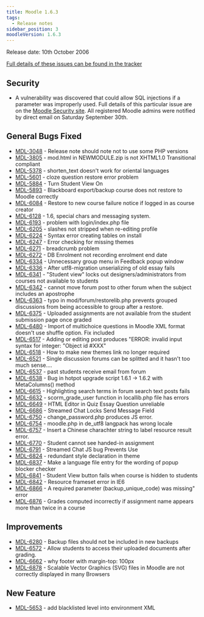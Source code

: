 ```yaml
---
title: Moodle 1.6.3
tags:
  - Release notes
sidebar_position: 3
moodleVersion: 1.6.3
---
```

Release date: 10th October 2006

[Full details of these issues can be found in the tracker](http://moodle.atlassian.net/secure/IssueNavigator!executeAdvanced.jspa?jqlQuery=project+%3D+mdl+and+resolution+%3D+fixed+AND+fixVersion+in+%28%221.6.3%22%29)

## Security

- A vulnerability was discovered that could allow SQL injections if a parameter was improperly used. Full details of this particular issue are on the [Moodle Security site](http://security.moodle.org/). All registered Moodle admins were notified by direct email on Saturday September 30th.

## General Bugs Fixed

- [MDL-3048](http://moodle.atlassian.net/browse/MDL-3048) - Release note should note not to use some PHP versions
- [MDL-3805](http://moodle.atlassian.net/browse/MDL-3805) - mod.html in NEWMODULE.zip is not XHTML1.0 Transitional compliant
- [MDL-5378](http://moodle.atlassian.net/browse/MDL-5378) - shorten_text doesn't work for oriental languages
- [MDL-5601](http://moodle.atlassian.net/browse/MDL-5601) - cloze question restore error problem
- [MDL-5884](http://moodle.atlassian.net/browse/MDL-5884) - Turn Student View On
- [MDL-5893](http://moodle.atlassian.net/browse/MDL-5893) - Blackboard export/backup course does not restore to Moodle correctly
- [MDL-6084](http://moodle.atlassian.net/browse/MDL-6084) - Restore to new course failure notice if logged in as course creator
- [MDL-6128](http://moodle.atlassian.net/browse/MDL-6128) - 1.6, special chars and messaging system.
- [MDL-6193](http://moodle.atlassian.net/browse/MDL-6193) - problem with login/index.php file
- [MDL-6205](http://moodle.atlassian.net/browse/MDL-6205) - slashes not stripped when re-editing profile
- [MDL-6224](http://moodle.atlassian.net/browse/MDL-6224) - Syntax error creating tables on install
- [MDL-6247](http://moodle.atlassian.net/browse/MDL-6247) - Error checking for missing themes
- [MDL-6271](http://moodle.atlassian.net/browse/MDL-6271) - breadcrumb problem
- [MDL-6272](http://moodle.atlassian.net/browse/MDL-6272) - DB Enrolment not recording enrolment end date
- [MDL-6334](http://moodle.atlassian.net/browse/MDL-6334) - Unnecessary group menu in Feedback popup window
- [MDL-6336](http://moodle.atlassian.net/browse/MDL-6336) - After utf8-migration unserializing of old essay fails
- [MDL-6341](http://moodle.atlassian.net/browse/MDL-6341) - "Student view" locks out designers/administrators from courses not available to students
- [MDL-6342](http://moodle.atlassian.net/browse/MDL-6342) - cannot move forum post to other forum when the subject includes an apostrophe
- [MDL-6363](http://moodle.atlassian.net/browse/MDL-6363) - typo in mod/forum/restorelib.php prevents grouped discussions from being accessible to group after a restore.
- [MDL-6375](http://moodle.atlassian.net/browse/MDL-6375) - Uploaded assignments are not available from the student submission page once graded
- [MDL-6480](http://moodle.atlassian.net/browse/MDL-6480) - Import of multichoice questions in Moodle XML format doesn't use shuffle option. Fix included
- [MDL-6517](http://moodle.atlassian.net/browse/MDL-6517) - Adding or editing post produces "ERROR: invalid input syntax for integer: "Object id #XXX"
- [MDL-6518](http://moodle.atlassian.net/browse/MDL-6518) - How to make new themes link no longer required
- [MDL-6521](http://moodle.atlassian.net/browse/MDL-6521) - Single discussion forums can be splitted and it hasn't too much sense....
- [MDL-6537](http://moodle.atlassian.net/browse/MDL-6537) - past students receive email from forum
- [MDL-6538](http://moodle.atlassian.net/browse/MDL-6538) - Bug in hotpot upgrade script 1.6.1 -> 1.6.2 with MetaColumns() method
- [MDL-6615](http://moodle.atlassian.net/browse/MDL-6615) - Highlighting search terms in forum search text posts fails
- [MDL-6632](http://moodle.atlassian.net/browse/MDL-6632) - scorm_grade_user function in locallib.php file has errors
- [MDL-6649](http://moodle.atlassian.net/browse/MDL-6649) - HTML Editor in Quiz Essay Question unreliable
- [MDL-6686](http://moodle.atlassian.net/browse/MDL-6686) - Streamed Chat Locks Send Message Field
- [MDL-6750](http://moodle.atlassian.net/browse/MDL-6750) - change_password.php produces JS error.
- [MDL-6754](http://moodle.atlassian.net/browse/MDL-6754) - moodle.php in de_utf8 langpack has wrong locale
- [MDL-6757](http://moodle.atlassian.net/browse/MDL-6757) - Insert a Chinese charachter string to label resource result error.
- [MDL-6770](http://moodle.atlassian.net/browse/MDL-6770) - Student cannot see handed-in assignment
- [MDL-6791](http://moodle.atlassian.net/browse/MDL-6791) - Streamed Chat JS bug Prevents Use
- [MDL-6824](http://moodle.atlassian.net/browse/MDL-6824) - redundant style declaration in theme
- [MDL-6837](http://moodle.atlassian.net/browse/MDL-6837) - Make a language file entry for the wording of popup blocker checker
- [MDL-6841](http://moodle.atlassian.net/browse/MDL-6841) - Student View button fails when course is hidden to students
- [MDL-6842](http://moodle.atlassian.net/browse/MDL-6842) - Resource frameset error in IE6
- [MDL-6866](http://moodle.atlassian.net/browse/MDL-6866) - A required parameter (backup_unique_code) was missing" error
- [MDL-6876](http://moodle.atlassian.net/browse/MDL-6876) - Grades computed incorrectly if assignment name appears more than twice in a course

## Improvements

- [MDL-6280](http://moodle.atlassian.net/browse/MDL-6280) - Backup files should not be included in new backups
- [MDL-6572](http://moodle.atlassian.net/browse/MDL-6572) - Allow students to access their uploaded documents after grading.
- [MDL-6662](http://moodle.atlassian.net/browse/MDL-6662) - why footer with margin-top: 100px
- [MDL-6878](http://moodle.atlassian.net/browse/MDL-6878) - Scalable Vector Graphics (SVG) files in Moodle are not correctly displayed in many Browsers

## New Feature

- [MDL-5653](http://moodle.atlassian.net/browse/MDL-5653) - add blacklisted level into environment XML
